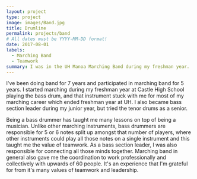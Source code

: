 ```yaml
---
layout: project
type: project
image: images/Band.jpg
title: Drumline
permalink: projects/band
# All dates must be YYYY-MM-DD format!
date: 2017-08-01
labels:
  - Marching Band
  - Teamwork
summary: I was in the UH Manoa Marching Band during my freshman year.
---
```


I've been doing band for 7 years and participated in marching band for 5 years. I started marching during my freshman year at Castle High
School playing the bass drum, and that instrument stuck with me for most of my marching career which ended freshman year at UH. I
also became bass section leader during my junior year, but tried the tenor drums as a senior.

Being a bass drummer has taught me many lessons on top of being a musician. Unlike other marching instruments, bass drummers are 
responsible for 5 or 6 notes split up amongst that number of players, where other instruments could play all those notes on a single 
instrument and this taught me the value of teamwork. As a bass section leader, I was also responsible for connecting all those minds
together. Marching band in general also gave me the coordination to work professionally and collectively with upwards of 60 people. It's
an experience that I'm grateful for from it's many values of teamwork and leadership. 
